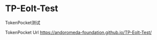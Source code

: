 # TP-Eolt-Test
TokenPocket测试

TokenPocket Url
https://andoromeda-foundation.github.io/TP-Eolt-Test/
